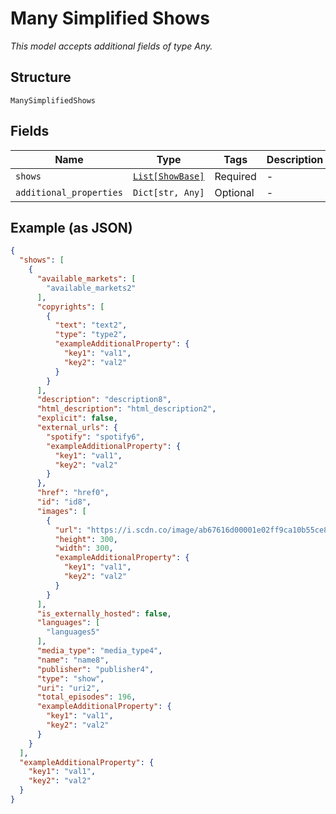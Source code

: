 
# Many Simplified Shows

*This model accepts additional fields of type Any.*

## Structure

`ManySimplifiedShows`

## Fields

| Name | Type | Tags | Description |
|  --- | --- | --- | --- |
| `shows` | [`List[ShowBase]`](../../doc/models/show-base.md) | Required | - |
| `additional_properties` | `Dict[str, Any]` | Optional | - |

## Example (as JSON)

```json
{
  "shows": [
    {
      "available_markets": [
        "available_markets2"
      ],
      "copyrights": [
        {
          "text": "text2",
          "type": "type2",
          "exampleAdditionalProperty": {
            "key1": "val1",
            "key2": "val2"
          }
        }
      ],
      "description": "description8",
      "html_description": "html_description2",
      "explicit": false,
      "external_urls": {
        "spotify": "spotify6",
        "exampleAdditionalProperty": {
          "key1": "val1",
          "key2": "val2"
        }
      },
      "href": "href0",
      "id": "id8",
      "images": [
        {
          "url": "https://i.scdn.co/image/ab67616d00001e02ff9ca10b55ce82ae553c8228\n",
          "height": 300,
          "width": 300,
          "exampleAdditionalProperty": {
            "key1": "val1",
            "key2": "val2"
          }
        }
      ],
      "is_externally_hosted": false,
      "languages": [
        "languages5"
      ],
      "media_type": "media_type4",
      "name": "name8",
      "publisher": "publisher4",
      "type": "show",
      "uri": "uri2",
      "total_episodes": 196,
      "exampleAdditionalProperty": {
        "key1": "val1",
        "key2": "val2"
      }
    }
  ],
  "exampleAdditionalProperty": {
    "key1": "val1",
    "key2": "val2"
  }
}
```


